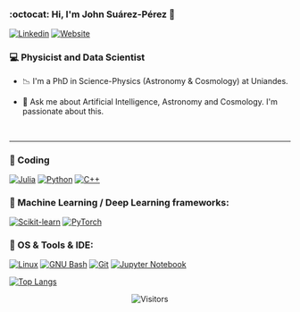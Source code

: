 ### :octocat: Hi, I'm John Suárez-Pérez 👋

[![Linkedin](https://img.shields.io/badge/-LinkedIn-blue?style=flat&logo=Linkedin&logoColor=white)](https://www.linkedin.com/in/john-su%C3%A1rez-p%C3%A9rez-9a3b07168/)
[![Website](https://img.shields.io/badge/-Website-blue?style=flat&logo=firefox&logoColor=white)](https://jsuarez314.gitlab.io/)
<br>

### 💻 Physicist and Data Scientist

- 📉 I'm a PhD in Science-Physics (Astronomy & Cosmology) at Uniandes.

- 💬 Ask me about Artificial Intelligence, Astronomy and Cosmology. I'm passionate about this.

<br>

---

###  🚀 Coding 

[![Julia](http://img.shields.io/badge/-Julia-eee?style=flat&logo=julia&logoColor#F7BD2F)]()
[![Python](http://img.shields.io/badge/-Python-eee?style=flat&logo=python&logoColor#F7BD2F)]()
[![C++](https://img.shields.io/badge/-C++-white?style=flat&logo=c%2b%2b&logoColor=black)]()

### 🤖 Machine Learning / Deep Learning frameworks: <br />
[![Scikit-learn](http://img.shields.io/badge/-Scikit--Learn-eee?style=flat&logo=scikit-learn&logoColor=e26d00)]()
[![PyTorch](http://img.shields.io/badge/-PyTorch-eee?style=flat&logo=pytorch&logoColor=EE4C2C)]()

### 🐧 OS & Tools & IDE: <br />
[![Linux](http://img.shields.io/badge/-Linux-eee?style=flat&logo=linux&logoColor=D67A10)]()
[![GNU Bash](http://img.shields.io/badge/-GNU%20Bash-eee?style=flat&logo=gnu-bash&logoColor=663399)]()
[![Git](http://img.shields.io/badge/-Git-eee?style=flat&logo=git&logoColor=F05032)]()
[![Jupyter Notebook](http://img.shields.io/badge/-Jupyter%20Notebook-eee?style=flat&logo=jupyter&logoColor=F37626)]()
<br>

[![Top Langs](https://github-readme-stats.vercel.app/api/top-langs/?username=jsuarez314&hide=html&layout=compact&theme=dracula)](https://github.com/ahmedbesbes/github-readme-stats)

<p align=center>                           
  <img align=center  src="https://visitor-badge.laobi.icu/badge?page_id=jsuarez314.jsuarez314" alt="Visitors">                
</p>
